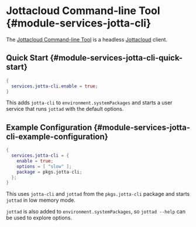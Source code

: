 # Jottacloud Command-line Tool {#module-services-jotta-cli}

The [Jottacloud Command-line Tool](https://docs.jottacloud.com/en/articles/1436834-jottacloud-command-line-tool) is a headless [Jottacloud](https://jottacloud.com) client.

## Quick Start {#module-services-jotta-cli-quick-start}

```nix
{
  services.jotta-cli.enable = true;
}
```

This adds `jotta-cli` to `environment.systemPackages` and starts a user service that runs `jottad` with the default options.

## Example Configuration {#module-services-jotta-cli-example-configuration}

```nix
{
  services.jotta-cli = {
    enable = true;
    options = [ "slow" ];
    package = pkgs.jotta-cli;
  };
}
```

This uses `jotta-cli` and `jottad` from the `pkgs.jotta-cli` package and starts `jottad` in low memory mode.

`jottad` is also added to `environment.systemPackages`, so `jottad --help` can be used to explore options.

